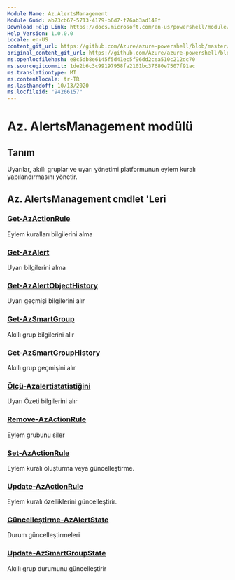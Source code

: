 ```yaml
---
Module Name: Az.AlertsManagement
Module Guid: ab73cb67-5713-4179-b6d7-f76ab3ad148f
Download Help Link: https://docs.microsoft.com/en-us/powershell/module/az.alertsmanagement
Help Version: 1.0.0.0
Locale: en-US
content_git_url: https://github.com/Azure/azure-powershell/blob/master/src/AlertsManagement/AlertsManagement/help/Az.AlertsManagement.md
original_content_git_url: https://github.com/Azure/azure-powershell/blob/master/src/AlertsManagement/AlertsManagement/help/Az.AlertsManagement.md
ms.openlocfilehash: e8c5db8e6145f5d41ec5f96dd2cea510c212dc70
ms.sourcegitcommit: 1de2b6c3c99197958fa2101bc37680e7507f91ac
ms.translationtype: MT
ms.contentlocale: tr-TR
ms.lasthandoff: 10/13/2020
ms.locfileid: "94266157"
---
```

# Az. AlertsManagement modülü
## Tanım
Uyarılar, akıllı gruplar ve uyarı yönetimi platformunun eylem kuralı yapılandırmasını yönetir.

## Az. AlertsManagement cmdlet 'Leri
### [Get-AzActionRule](Get-AzActionRule.md)
Eylem kuralları bilgilerini alma

### [Get-AzAlert](Get-AzAlert.md)
Uyarı bilgilerini alma

### [Get-AzAlertObjectHistory](Get-AzAlertObjectHistory.md)
Uyarı geçmişi bilgilerini alır

### [Get-AzSmartGroup](Get-AzSmartGroup.md)
Akıllı grup bilgilerini alır

### [Get-AzSmartGroupHistory](Get-AzSmartGroupHistory.md)
Akıllı grup geçmişini alır

### [Ölçü-Azalertistatistiğini](Measure-AzAlertStatistic.md)
Uyarı Özeti bilgilerini alır

### [Remove-AzActionRule](Remove-AzActionRule.md)
Eylem grubunu siler

### [Set-AzActionRule](Set-AzActionRule.md)
Eylem kuralı oluşturma veya güncelleştirme.

### [Update-AzActionRule](Update-AzActionRule.md)
Eylem kuralı özelliklerini güncelleştirir.

### [Güncelleştirme-AzAlertState](Update-AzAlertState.md)
Durum güncelleştirmeleri

### [Update-AzSmartGroupState](Update-AzSmartGroupState.md)
Akıllı grup durumunu güncelleştirir

